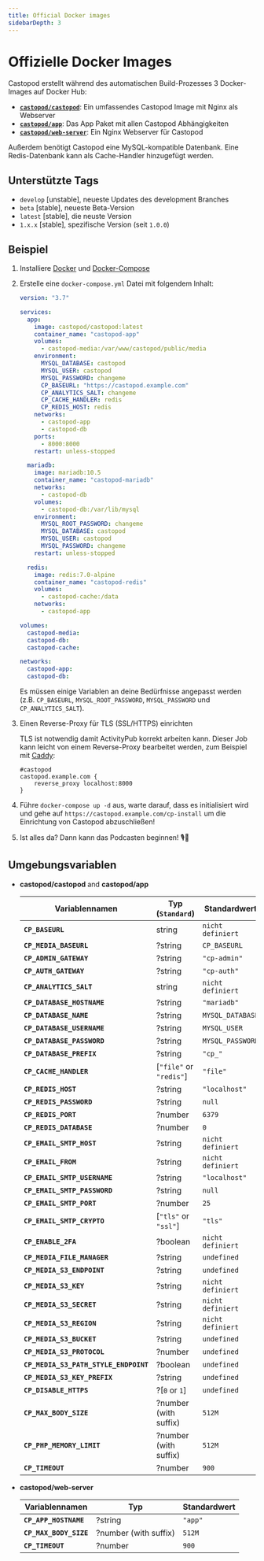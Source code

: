 ```yaml
---
title: Official Docker images
sidebarDepth: 3
---
```


# Offizielle Docker Images

Castopod erstellt während des automatischen Build-Prozesses 3 Docker-Images auf
Docker Hub:

- [**`castopod/castopod`**](https://hub.docker.com/r/castopod/castopod): Ein
  umfassendes Castopod Image mit Nginx als Webserver
- [**`castopod/app`**](https://hub.docker.com/r/castopod/app): Das App Paket mit
  allen Castopod Abhängigkeiten
- [**`castopod/web-server`**](https://hub.docker.com/r/castopod/web-server): Ein
  Nginx Webserver für Castopod

Außerdem benötigt Castopod eine MySQL-kompatible Datenbank. Eine Redis-Datenbank
kann als Cache-Handler hinzugefügt werden.

## Unterstützte Tags

- `develop` [unstable], neueste Updates des development Branches
- `beta` [stable], neueste Beta-Version
- `latest` [stable], die neuste Version
- `1.x.x` [stable], spezifische Version (seit `1.0.0`)

## Beispiel

1.  Installiere [Docker](https://docs.docker.com/get-docker/) und
    [Docker-Compose](https://docs.docker.com/compose/install/)
2.  Erstelle eine `docker-compose.yml` Datei mit folgendem Inhalt:

    ```yml
    version: "3.7"

    services:
      app:
        image: castopod/castopod:latest
        container_name: "castopod-app"
        volumes:
          - castopod-media:/var/www/castopod/public/media
        environment:
          MYSQL_DATABASE: castopod
          MYSQL_USER: castopod
          MYSQL_PASSWORD: changeme
          CP_BASEURL: "https://castopod.example.com"
          CP_ANALYTICS_SALT: changeme
          CP_CACHE_HANDLER: redis
          CP_REDIS_HOST: redis
        networks:
          - castopod-app
          - castopod-db
        ports:
          - 8000:8000
        restart: unless-stopped

      mariadb:
        image: mariadb:10.5
        container_name: "castopod-mariadb"
        networks:
          - castopod-db
        volumes:
          - castopod-db:/var/lib/mysql
        environment:
          MYSQL_ROOT_PASSWORD: changeme
          MYSQL_DATABASE: castopod
          MYSQL_USER: castopod
          MYSQL_PASSWORD: changeme
        restart: unless-stopped

      redis:
        image: redis:7.0-alpine
        container_name: "castopod-redis"
        volumes:
          - castopod-cache:/data
        networks:
          - castopod-app

    volumes:
      castopod-media:
      castopod-db:
      castopod-cache:

    networks:
      castopod-app:
      castopod-db:
    ```

    Es müssen einige Variablen an deine Bedürfnisse angepasst werden (z.B.
    `CP_BASEURL`, `MYSQL_ROOT_PASSWORD`, `MYSQL_PASSWORD` und
    `CP_ANALYTICS_SALT`).

3.  Einen Reverse-Proxy für TLS (SSL/HTTPS) einrichten

    TLS ist notwendig damit ActivityPub korrekt arbeiten kann. Dieser Job kann
    leicht von einem Reverse-Proxy bearbeitet werden, zum Beispiel mit
    [Caddy](https://caddyserver.com/):

    ```
    #castopod
    castopod.example.com {
        reverse_proxy localhost:8000
    }
    ```

4.  Führe `docker-compose up -d` aus, warte darauf, dass es initialisiert wird
    und gehe auf `https://castopod.example.com/cp-install` um die Einrichtung
    von Castopod abzuschließen!

5.  Ist alles da? Dann kann das Podcasten beginnen! 🎙️🚀

## Umgebungsvariablen

- **castopod/castopod** and **castopod/app**

  | Variablennamen                        | Typ (`Standard`)        | Standardwert      |
  | ------------------------------------- | ----------------------- | ----------------- |
  | **`CP_BASEURL`**                      | string                  | `nicht definiert` |
  | **`CP_MEDIA_BASEURL`**                | ?string                 | `CP_BASEURL`      |
  | **`CP_ADMIN_GATEWAY`**                | ?string                 | `"cp-admin"`      |
  | **`CP_AUTH_GATEWAY`**                 | ?string                 | `"cp-auth"`       |
  | **`CP_ANALYTICS_SALT`**               | string                  | `nicht definiert` |
  | **`CP_DATABASE_HOSTNAME`**            | ?string                 | `"mariadb"`       |
  | **`CP_DATABASE_NAME`**                | ?string                 | `MYSQL_DATABASE`  |
  | **`CP_DATABASE_USERNAME`**            | ?string                 | `MYSQL_USER`      |
  | **`CP_DATABASE_PASSWORD`**            | ?string                 | `MYSQL_PASSWORD`  |
  | **`CP_DATABASE_PREFIX`**              | ?string                 | `"cp_"`           |
  | **`CP_CACHE_HANDLER`**                | [`"file"` or `"redis"`] | `"file"`          |
  | **`CP_REDIS_HOST`**                   | ?string                 | `"localhost"`     |
  | **`CP_REDIS_PASSWORD`**               | ?string                 | `null`            |
  | **`CP_REDIS_PORT`**                   | ?number                 | `6379`            |
  | **`CP_REDIS_DATABASE`**               | ?number                 | `0`               |
  | **`CP_EMAIL_SMTP_HOST`**              | ?string                 | `nicht definiert` |
  | **`CP_EMAIL_FROM`**                   | ?string                 | `nicht definiert` |
  | **`CP_EMAIL_SMTP_USERNAME`**          | ?string                 | `"localhost"`     |
  | **`CP_EMAIL_SMTP_PASSWORD`**          | ?string                 | `null`            |
  | **`CP_EMAIL_SMTP_PORT`**              | ?number                 | `25`              |
  | **`CP_EMAIL_SMTP_CRYPTO`**            | [`"tls"` or `"ssl"`]    | `"tls"`           |
  | **`CP_ENABLE_2FA`**                   | ?boolean                | `nicht definiert` |
  | **`CP_MEDIA_FILE_MANAGER`**           | ?string                 | `undefined`       |
  | **`CP_MEDIA_S3_ENDPOINT`**            | ?string                 | `undefined`       |
  | **`CP_MEDIA_S3_KEY`**                 | ?string                 | `nicht definiert` |
  | **`CP_MEDIA_S3_SECRET`**              | ?string                 | `nicht definiert` |
  | **`CP_MEDIA_S3_REGION`**              | ?string                 | `nicht definiert` |
  | **`CP_MEDIA_S3_BUCKET`**              | ?string                 | `undefined`       |
  | **`CP_MEDIA_S3_PROTOCOL`**            | ?number                 | `undefined`       |
  | **`CP_MEDIA_S3_PATH_STYLE_ENDPOINT`** | ?boolean                | `undefined`       |
  | **`CP_MEDIA_S3_KEY_PREFIX`**          | ?string                 | `undefined`       |
  | **`CP_DISABLE_HTTPS`**                | ?[`0` or `1`]           | `undefined`       |
  | **`CP_MAX_BODY_SIZE`**                | ?number (with suffix)   | `512M`            |
  | **`CP_PHP_MEMORY_LIMIT`**             | ?number (with suffix)   | `512M`            |
  | **`CP_TIMEOUT`**                      | ?number                 | `900`             |

- **castopod/web-server**

  | Variablennamen         | Typ                   | Standardwert |
  | ---------------------- | --------------------- | ------------ |
  | **`CP_APP_HOSTNAME`**  | ?string               | `"app"`      |
  | **`CP_MAX_BODY_SIZE`** | ?number (with suffix) | `512M`       |
  | **`CP_TIMEOUT`**       | ?number               | `900`        |
